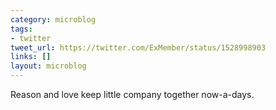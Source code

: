 ```yaml
---
category: microblog
tags:
- twitter
tweet_url: https://twitter.com/ExMember/status/1528998903
links: []
layout: microblog
---
```

Reason and love keep little company together now-a-days.
